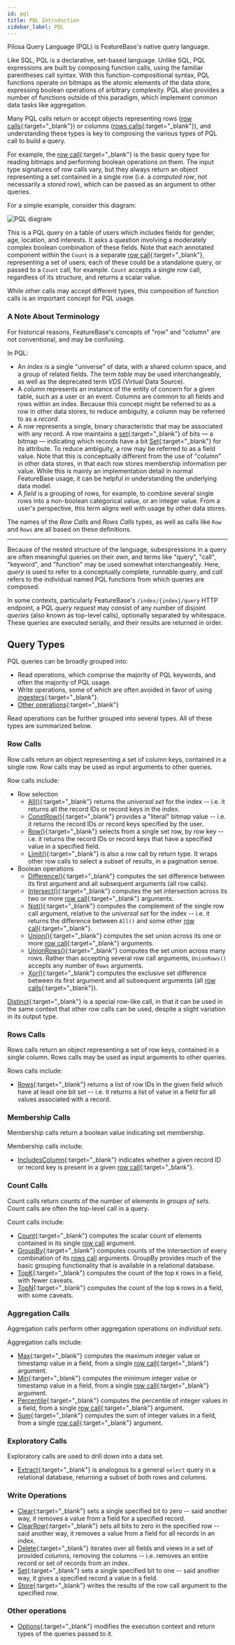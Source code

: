 ```yaml
---
id: pql
title: PQL Introduction
sidebar_label: PQL
---
```


Pilosa Query Language (PQL) is FeatureBase's native query language.

Like SQL, PQL is a declarative, set-based language. Unlike SQL, PQL expressions are built by composing function calls, using the familiar parentheses call syntax. With this function-compositional syntax, PQL functions operate on bitmaps as the atomic elements of the data store, expressing boolean operations of arbitrary complexity. PQL also provides a number of functions outside of this paradigm, which implement common data tasks like aggregation.

Many PQL calls return or accept objects representing rows ([row calls](#row-calls){:target="_blank"}) or columns ([rows calls](#rows-calls){:target="_blank"}), and understanding these types is key to composing the various types of PQL call to build a query.

For example, the [row call](#row-calls){:target="_blank"} is the basic query type for reading bitmaps and performing boolean operations on them. The input type signatures of row calls vary, but they always return an object representing a set contained in a single row (i.e. a *computed row*, not necessarily a *stored row*), which can be passed as an argument to other queries.

For a simple example, consider this diagram:

![PQL diagram](/img/pql-diagram.png)

This is a PQL query on a table of users which includes fields for gender, age, location, and interests. It asks a question involving a moderately complex boolean combination of these fields. Note that each annotated component within the `Count` is a separate [row call](#row-calls){:target="_blank"}, representing a set of users; each of these could be a standalone query, or passed to a `Count` call, for example. `Count` accepts a single row call, regardless of its structure, and returns a scalar value.

While other calls may accept different types, this composition of function calls is an important concept for PQL usage.

###  A Note About Terminology

For historical reasons, FeatureBase's concepts of "row" and "column" are not conventional, and may be confusing.

In PQL:

- An *index* is a single "universe" of data, with a shared column space, and a group of related fields. The term *table* may be used interchangeably, as well as the deprecated term *VDS* (Virtual Data Source).
- A *column* represents an instance of the entity of concern for a given table, such as a user or an event. Columns are common to all fields and rows within an index. Because this concept might be referred to as a row in other data stores, to reduce ambiguity, a column may be referred to as a *record*.
- A *row* represents a single, binary characteristic that may be associated with any record. A row maintains a [set](https://en.wikipedia.org/wiki/Set_(mathematics)){:target="_blank"} of bits — a bitmap — indicating which records have a bit [Set](/reference/pql-guide/write/set){:target="_blank"} for its attribute. To reduce ambiguity, a row may be referred to as a field value. Note that this is conceptually different from the use of "column" in other data stores, in that each row stores membership information per value. While this is mainly an implementation detail in normal FeatureBase usage, it can be helpful in understanding the underlying data model.
- A *field* is a grouping of rows, for example, to combine several single rows into a non-boolean categorical value, or an integer value. From a user's perspective, this term aligns well with usage by other data stores.

The names of the *Row Calls* and *Rows Calls* types, as well as calls like `Row` and `Rows` are all based on these definitions.


----

Because of the nested structure of the language, subexpressions in a query are often meaningful queries on their own, and terms like "query", "call", "keyword", and "function" may be used somewhat interchangeably. Here, *query* is used to refer to a conceptually complete, runnable query, and *call* refers to the individual named PQL functions from which queries are composed.

In some contexts, particularly FeatureBase's `/index/{index}/query` HTTP endpoint, a PQL *query request* may consist of any number of disjoint *queries* (also known as top-level calls), optionally separated by whitespace. These queries are executed serially, and their results are returned in order.


## Query Types

PQL queries can be broadly grouped into:

- Read operations, which comprise the majority of PQL keywords, and often the majority of PQL usage.
- Write operations, some of which are often avoided in favor of using [ingesters](/community/community-data-ingestion/ingesters){:target="_blank"}.
- [Other operations](/pql-guide/pql#other-operations){:target="_blank"}

Read operations can be further grouped into several types. All of these types are summarized below.


### Row Calls

Row calls return an object representing a set of column keys, contained in a single row. Row calls may be used as input arguments to other queries. 

Row calls include:
- Row selection
  - [All()](/reference/pql-guide/read/all){:target="_blank"} returns the *universal set* for the index -- i.e. it returns all the record IDs or record keys in the index.
  - [ConstRow()](/reference/pql-guide/read/constrow){:target="_blank"} provides a "literal" bitmap value -- i.e. it returns the record IDs or record keys specified by the user.
  - [Row()](/reference/pql-guide/read/row){:target="_blank"} selects from a single set row, by row key -- i.e. it returns the record IDs or record keys that have a specified value in a specified field.
  - [Limit()](/reference/pql-guide/read/limit){:target="_blank"} is also a row call by return type. It wraps other row calls to select a subset of results, in a pagination sense.
- Boolean operations
  - [Difference()](/reference/pql-guide/read/difference){:target="_blank"} computes the set difference between its first argument and all subsequent arguments (all row calls).
  - [Intersect()](/reference/pql-guide/read/intersect){:target="_blank"} computes the set intersection across its two or more [row call](#row-calls){:target="_blank"} arguments.
  - [Not()](/reference/pql-guide/read/not){:target="_blank"} computes the complement of the single row call argument, relative to the *universal set* for the index -- i.e. it returns the difference between `All()` and some other [row call](#row-calls){:target="_blank"}.
  - [Union()](/reference/pql-guide/read/union){:target="_blank"} computes the set union across its one or more [row call](#row-calls){:target="_blank"} arguments.
  - [UnionRows()](/reference/pql-guide/read/unionrows){:target="_blank"} computes the set union across many rows. Rather than accepting several row call arguments, `UnionRows()` accepts any number of `Rows` arguments.
  - [Xor()](/reference/pql-guide/read/xor){:target="_blank"} computes the exclusive set difference between its first argument and all subsequent arguments (all [row calls](#row-calls){:target="_blank"}).
  
[Distinct](/reference/pql-guide/read/distinct){:target="_blank"} is a special row-like call, in that it can be used in the same context that other row calls can be used, despite a slight variation in its output type.

### Rows Calls

Rows calls return an object representing a set of row keys, contained in a single column. Rows calls may be used as input arguments to other queries.

Rows calls include:
- [Rows](/reference/pql-guide/read/rows){:target="_blank"} returns a list of row IDs in the given field which have at least one bit set -- i.e. it returns a list of value in a field for all values associated with a record.

### Membership Calls

Membership calls return a boolean value indicating set membership.

Membership calls include:
- [IncludesColumn](/reference/pql-guide/read/includescolumn){:target="_blank"} indicates whether a given record ID or record key is present in a given [row call](#row-calls){:target="_blank"}.

### Count Calls

Count calls return counts of the number of elements in *groups of sets*. Count calls are often the top-level call in a query.

Count calls include:
- [Count](/reference/pql-guide/read/count){:target="_blank"} computes the scalar count of elements contained in its single [row call](#row-calls) argument.
- [GroupBy](/reference/pql-guide/read/groupby){:target="_blank"} computes counts of the intersection of every combination of its [rows call](#rows-calls) arguments. GroupBy provides much of the basic grouping functionality that is available in a relational database.
- [TopK](/reference/pql-guide/read/topk){:target="_blank"} computes the count of the top `K` rows in a field, with fewer caveats.
- [TopN](/reference/pql-guide/read/topn){:target="_blank"} computes the count of the top `N` rows in a field, with some caveats.

### Aggregation Calls
Aggregation calls perform other aggregation operations on *individual sets*.

Aggregation calls include:
- [Max](/reference/pql-guide/read/max){:target="_blank"} computes the maximum integer value or timestamp value in a field, from a single [row call](#row-calls){:target="_blank"} argument.
- [Min](/reference/pql-guide/read/min){:target="_blank"} computes the minimum integer value or timestamp value in a field, from a single [row call](#row-calls){:target="_blank"} argument.
- [Percentile](/reference/pql-guide/read/percentile){:target="_blank"} computes the percentile of integer values in a field, from a single [row call](#row-calls){:target="_blank"} argument.
- [Sum](/reference/pql-guide/read/sum){:target="_blank"} computes the sum of integer values in a field, from a single [row call](#row-calls){:target="_blank"} argument.

### Exploratory Calls

Exploratory calls are used to drill down into a data set.

- [Extract](/reference/pql-guide/read/extract){:target="_blank"} is analogous to a general `select` query in a relational database, returning a subset of both rows and columns.

### Write Operations
- [Clear](/reference/pql-guide/write/clear){:target="_blank"} sets a single specified bit to zero -- said another way, it removes a value from a field for a specified record.
- [ClearRow](/reference/pql-guide/write/clearrow){:target="_blank"} sets all bits to zero in the specified row -- said another way, it removes a value from a field for all records in an index.
- [Delete](/reference/pql-guide/write/delete){:target="_blank"} iterates over all fields and views in a set of provided columns, removing the columns -- i.e. removes an entire record or set of records from an index.
- [Set](/reference/pql-guide/write/set){:target="_blank"} sets a single specified bit to one -- said another way, it gives a specified record a value in a field.
- [Store](/reference/pql-guide/write/store){:target="_blank"} writes the results of the row call argument to the specified row.

### Other operations

- [Options](/reference/pql-guide/other/options){:target="_blank"} modifies the execution context and return types of the queries passed to it.

